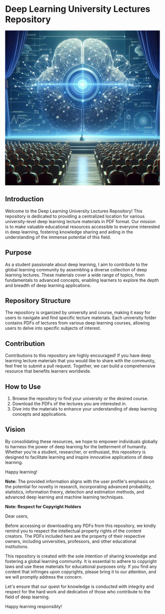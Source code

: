 # Deep Learning University Lectures Repository
![](./Images/1.jpeg)

## Introduction

Welcome to the Deep Learning University Lectures Repository! This repository is dedicated to providing a centralized location for various university-level deep learning lecture materials in PDF format. Our mission is to make valuable educational resources accessible to everyone interested in deep learning, fostering knowledge sharing and aiding in the understanding of the immense potential of this field.

## Purpose

As a student passionate about deep learning, I aim to contribute to the global learning community by assembling a diverse collection of deep learning lectures. These materials cover a wide range of topics, from fundamentals to advanced concepts, enabling learners to explore the depth and breadth of deep learning applications.

## Repository Structure

The repository is organized by university and course, making it easy for users to navigate and find specific lecture materials. Each university folder contains PDFs of lectures from various deep learning courses, allowing users to delve into specific subjects of interest.

## Contribution

Contributions to this repository are highly encouraged! If you have deep learning lecture materials that you would like to share with the community, feel free to submit a pull request. Together, we can build a comprehensive resource that benefits learners worldwide.

## How to Use

1. Browse the repository to find your university or the desired course.
2. Download the PDFs of the lectures you are interested in.
3. Dive into the materials to enhance your understanding of deep learning concepts and applications.

## Vision

By consolidating these resources, we hope to empower individuals globally to harness the power of deep learning for the betterment of humanity. Whether you're a student, researcher, or enthusiast, this repository is designed to facilitate learning and inspire innovative applications of deep learning.

Happy learning!

**Note:** The provided information aligns with the user profile's emphasis on the potential for novelty in research, incorporating advanced probability, statistics, information theory, detection and estimation methods, and advanced deep learning and machine learning techniques.


**Note: Respect for Copyright Holders**

Dear users,

Before accessing or downloading any PDFs from this repository, we kindly remind you to respect the intellectual property rights of the content creators. The PDFs included here are the property of their respective owners, including universities, professors, and other educational institutions.

This repository is created with the sole intention of sharing knowledge and fostering a global learning community. It is essential to adhere to copyright laws and use these materials for educational purposes only. If you find any content that infringes upon copyrights, please bring it to our attention, and we will promptly address the concern.

Let's ensure that our quest for knowledge is conducted with integrity and respect for the hard work and dedication of those who contribute to the field of deep learning.

Happy learning responsibly!

